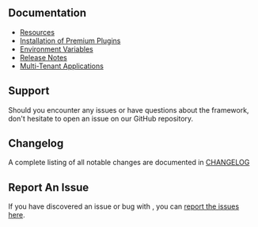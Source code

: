 ## Documentation

- [Resources](/wp-framework/resources/)
- [Installation of Premium Plugins](/wp-framework/premium-plugins)
- [Environment Variables](/wp-framework/env)
- [Release Notes](https://github.com/devuri/wp-framework/releases/)
- [Multi-Tenant Applications](/wp-framework/multi-tenant/)

## Support

Should you encounter any issues or have questions about the framework, don't hesitate to open an issue on our GitHub repository.

## Changelog
A complete listing of all notable changes are documented in [CHANGELOG](https://github.com/devuri/wp-framework/blob/master/CHANGELOG.md)

## Report An Issue

If you have discovered an issue or bug with , you can [report the issues here](https://github.com/devuri/wp-framework/issues). 
